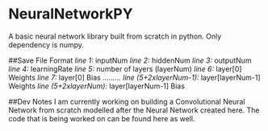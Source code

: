 # NeuralNetworkPY
A basic neural network library built from scratch in python. Only dependency is numpy.


##Save File Format
*line 1:* inputNum
*line 2:* hiddenNum
*line 3:* outputNum
*line 4:* learningRate
*line 5:* number of layers (layerNum)
*line 6:* layer[0] Weights
*line 7:* layer[0] Bias
*.........*
*line (5+2xlayerNum-1):* layer[layerNum-1] Weights
*line (5+2xlayerNum):* layer[layerNum-1] Bias

##Dev Notes
I am currently working on building a Convolutional Neural Network from scratch modelled after the Neural Network created here. The code that is being worked on can be found here as well.
